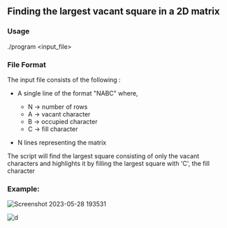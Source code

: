 ## Finding the largest vacant square in a 2D matrix

### Usage
./program <input_file>

### File Format
The input file consists of the following :
* A single line of the format "NABC" where,
  * N -> number of rows
  * A -> vacant character
  * B -> occupied character
  * C -> fill character
  
* N lines representing the matrix

The script will find the largest square consisting of only the vacant characters and highlights it by filling the largest square with 'C', the fill character
<br />

### Example: <br />
![Screenshot 2023-05-28 193531](https://github.com/guitmonk-1290/Finding-Largest-Square/assets/104564065/accf3f40-d726-4c99-89cf-1f22ebf5babe)

![d](https://github.com/guitmonk-1290/Finding-Largest-Square/assets/104564065/cb1e4f06-d9a6-466d-bc1b-185fdefd1ac9)
